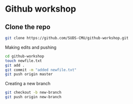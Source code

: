 # Github workshop

## Clone the repo

```sh
git clone https://github.com/SUDS-CMU/github-workshop.git
```

Making edits and pushing
```sh
cd github-workshop
touch newfile.txt
git add .
git commit -m "added newfile.txt"
git push origin master
```

Creating a new branch
```sh
git checkout -b new-branch
git push origin new-branch
```

